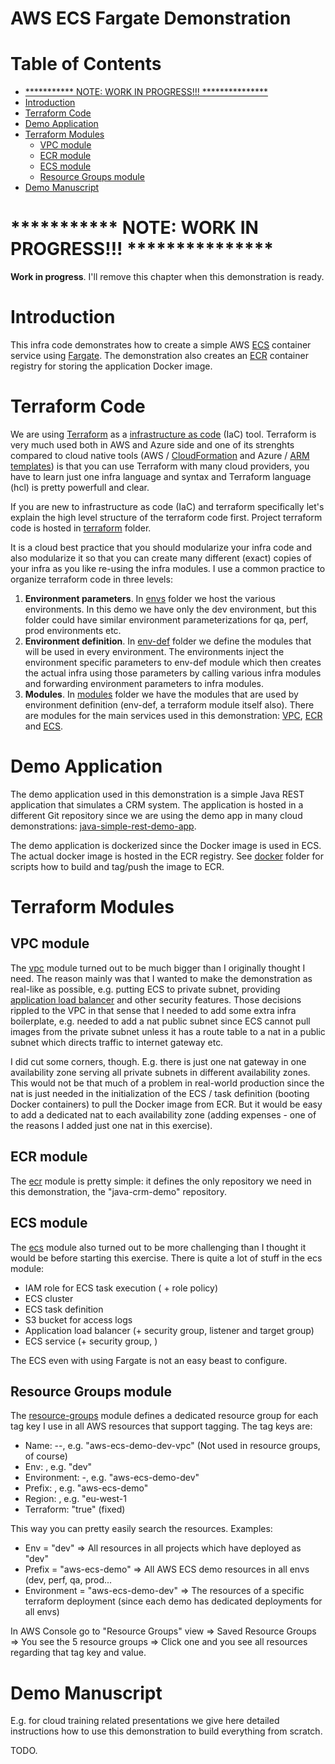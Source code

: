 # AWS ECS Fargate Demonstration  <!-- omit in toc -->


# Table of Contents  <!-- omit in toc -->
- [*********** NOTE: WORK IN PROGRESS!!! ***************](#note-work-in-progress)
- [Introduction](#introduction)
- [Terraform Code](#terraform-code)
- [Demo Application](#demo-application)
- [Terraform Modules](#terraform-modules)
  - [VPC module](#vpc-module)
  - [ECR module](#ecr-module)
  - [ECS module](#ecs-module)
  - [Resource Groups module](#resource-groups-module)
- [Demo Manuscript](#demo-manuscript)


# *********** NOTE: WORK IN PROGRESS!!! ***************

**Work in progress**. I'll remove this chapter when this demonstration is ready.

# Introduction

This infra code demonstrates how to create a simple AWS [ECS](https://aws.amazon.com/ecs/) container service using [Fargate](https://aws.amazon.com/fargate/). The demonstration also creates an [ECR](https://aws.amazon.com/ecr/) container registry for storing the application Docker image.


# Terraform Code

We are using [Terraform](https://www.terraform.io/) as a [infrastructure as code](https://en.wikipedia.org/wiki/Infrastructure_as_code) (IaC) tool. Terraform is very much used both in AWS and Azure side and one of its strenghts compared to cloud native tools (AWS / [CloudFormation](https://aws.amazon.com/cloudformation) and Azure / [ARM templates](https://docs.microsoft.com/en-us/azure/azure-resource-manager/resource-group-authoring-templates)) is that you can use Terraform with many cloud providers, you have to learn just one infra language and syntax and Terraform language (hcl) is pretty powerfull and clear.

If you are new to infrastructure as code (IaC) and terraform specifically let's explain the high level structure of the terraform code first. Project terraform code is hosted in [terraform](https://github.com/tieto-pc/aws-small-demos/tree/master/aws-ecs-simple/terraform) folder.

It is a cloud best practice that you should modularize your infra code and also modularize it so that you can create many different (exact) copies of your infra as you like re-using the infra modules. I use a common practice to organize terraform code in three levels:

1. **Environment parameters**. In [envs](https://github.com/tieto-pc/aws-small-demos/tree/master/aws-ecs-simple/terraform/envs) folder we host the various environments. In this demo we have only the dev environment, but this folder could have similar environment parameterizations for qa, perf, prod environments etc.
2. **Environment definition**. In [env-def](https://github.com/tieto-pc/aws-small-demos/tree/master/aws-ecs-simple/terraform/modules/env-def) folder we define the modules that will be used in every environment. The environments inject the environment specific parameters to env-def module which then creates the actual infra using those parameters by calling various infra modules and forwarding environment parameters to infra modules.
3. **Modules**. In [modules](https://github.com/tieto-pc/aws-small-demos/tree/master/aws-ecs-simple/terraform/modules) folder we have the modules that are used by environment definition (env-def, a terraform module itself also). There are modules for the main services used in this demonstration: [VPC](https://aws.amazon.com/vpc/), [ECR](https://aws.amazon.com/ecr/) and [ECS](https://aws.amazon.com/ecs/).



# Demo Application

The demo application used in this demonstration is a simple Java REST application that simulates a CRM system. The application is hosted in a different Git repository since we are using the demo app in many cloud demonstrations: [java-simple-rest-demo-app](https://github.com/tieto-pc/java-simple-rest-demo-app). 

The demo application is dockerized since the Docker image is used in ECS. The actual docker image is hosted in the ECR registry. See [docker](https://github.com/tieto-pc/aws-small-demos/tree/master/aws-ecs-simple/docker) folder for scripts how to build and tag/push the image to ECR.


# Terraform Modules

## VPC module

The [vpc](terraform/modules/vpc) module turned out to be much bigger than I originally thought I need. The reason mainly was that I wanted to make the demonstration as real-like as possible, e.g. putting ECS to private subnet, providing [application load balancer](https://docs.aws.amazon.com/elasticloadbalancing/latest/application/introduction.html) and other security features. Those decisions rippled to the VPC in that sense that I needed to add some extra infra boilerplate, e.g. needed to add a nat public subnet since ECS cannot pull images from the private subnet unless it has a route table to a nat in a public subnet which directs traffic to internet gateway etc.

I did cut some corners, though. E.g. there is just one nat gateway in one availability zone serving all private subnets in different availability zones. This would not be that much of a problem in real-world production since the nat is just needed in the initialization of the ECS / task definition (booting Docker containers) to pull the Docker image from ECR. But it would be easy to add a dedicated nat to each availability zone (adding expenses - one of the reasons I added just one nat in this exercise).

## ECR module

The [ecr](terraform/modules/ecr) module is pretty simple: it defines the only repository we need in this demonstration, the "java-crm-demo" repository.

## ECS module

The [ecs](terraform/modules/ecs) module also turned out to be more challenging than I thought it would be before starting this exercise. There is quite a lot of stuff in the ecs module:

- IAM role for ECS task execution ( + role policy)
- ECS cluster
- ECS task definition
- S3 bucket for access logs
- Application load balancer (+ security group, listener and target group)
- ECS service (+ security group, )

The ECS even with using Fargate is not an easy beast to configure.

## Resource Groups module

The [resource-groups](terraform/modules/resource-groups) module defines a dedicated resource group for each tag key I use in all AWS resources that support tagging. The tag keys are:

- Name: <prefix>-<env>-<name-of-the-resource>, e.g. "aws-ecs-demo-dev-vpc" (Not used in resource groups, of course)
- Env: <env>, e.g. "dev"
- Environment: <prefix>-<env>, e.g. "aws-ecs-demo-dev"
- Prefix: <prefix>, e.g. "aws-ecs-demo"
- Region: <region>, e.g. "eu-west-1
- Terraform: "true" (fixed)

This way you can pretty easily search the resources. Examples:

- Env = "dev" => All resources in all projects which have deployed as "dev"
- Prefix = "aws-ecs-demo" => All AWS ECS demo resources in all envs (dev, perf, qa, prod...
- Environment = "aws-ecs-demo-dev" => The resources of a specific terraform deployment (since each demo has dedicated deployments for all envs)

In AWS Console go to "Resource Groups" view => Saved Resource Groups => You see the 5 resource groups => Click one and you see all resources regarding that tag key and value.


# Demo Manuscript

E.g. for cloud training related presentations we give here detailed instructions how to use this demonstration to build everything from scratch.

TODO.


